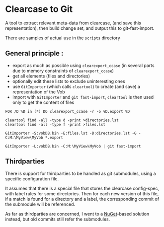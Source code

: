 # Clearcase to Git

A tool to extract relevant meta-data from clearcase, (and save this representation), then build change set, and output this to git-fast-import.

There are samples of actual use in the `scripts` directory

## General principle :
- export as much as possible using `clearexport_ccase` (in several parts due to memory constraints of `clearexport_ccase`)
- get all elements (files and directories)
- optionally edit these lists to exclude uninteresting ones
- use `GitImporter` (which calls `cleartool`) to create (and save) a representation of the Vob
- import with `GitImporter` and `git fast-import`, `cleartool` is then used only to get the content of files

```
FOR /D %D in (*) DO clearexport_ccase -r -o %D.export %D

cleartool find -all -type d -print >directories.lst
cleartool find -all -type f -print >files.lst

GitImporter -S:vobDB.bin -E:files.lst -D:directories.lst -G -C:M:\MyView\MyVob *.export

GitImporter -L:vobDB.bin -C:M:\MyView\MyVob | git fast-import
```

## Thirdparties
There is support for thirdparties to be handled as git submodules, using a specific configuration file.

It assumes that there is a special file that stores the clearcase config-spec, with label rules
for some directories. Then for each new version of this file, if a match is found for a directory
and a label, the corresponding commit of the submodule will be referenced.

As far as thirdparties are concerned, I went to a [NuGet](https://github.com/nuget/home)-based solution instead, but old commits still refer the submodules.
